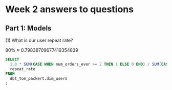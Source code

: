   
# Week 2 answers to questions
## Part 1: Models
(1) What is our user repeat rate?

80% ≈ 0.79838709677419354839

``` sql
SELECT 
  1.0 * SUM(CASE WHEN num_orders_ever >= 2 THEN 1 ELSE 0 END) / SUM(CASE WHEN num_orders_ever >= 1 THEN 1 ELSE 0 END) AS 
  repeat_rate
FROM 
  dbt_tom_packert.dim_users
;
```

